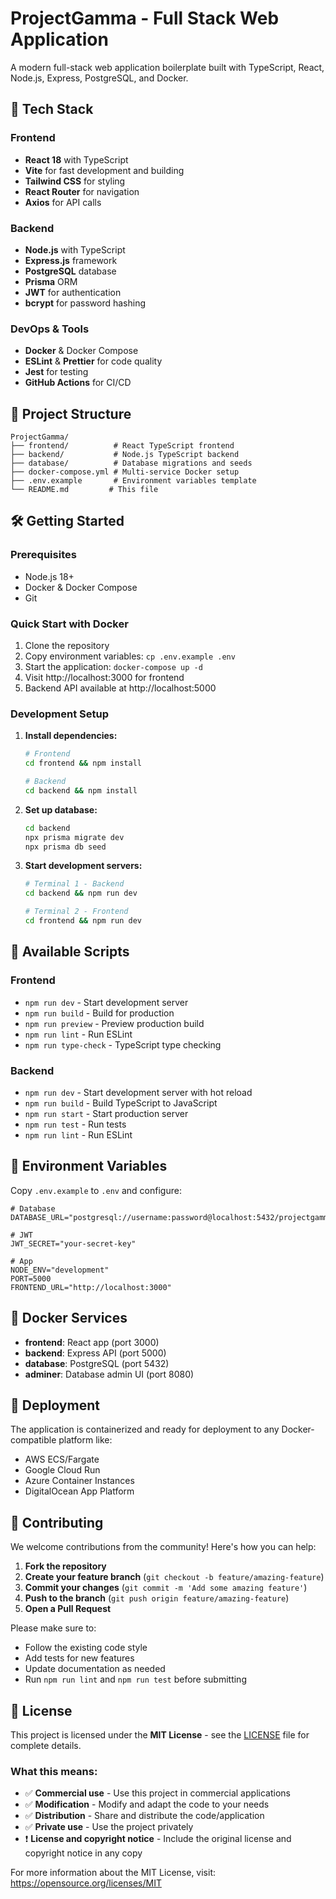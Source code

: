 # ProjectGamma - Full Stack Web Application

A modern full-stack web application boilerplate built with TypeScript, React, Node.js, Express, PostgreSQL, and Docker.

## 🚀 Tech Stack

### Frontend
- **React 18** with TypeScript
- **Vite** for fast development and building
- **Tailwind CSS** for styling
- **React Router** for navigation
- **Axios** for API calls

### Backend
- **Node.js** with TypeScript
- **Express.js** framework
- **PostgreSQL** database
- **Prisma** ORM
- **JWT** for authentication
- **bcrypt** for password hashing

### DevOps & Tools
- **Docker** & Docker Compose
- **ESLint** & **Prettier** for code quality
- **Jest** for testing
- **GitHub Actions** for CI/CD

## 📁 Project Structure

```
ProjectGamma/
├── frontend/          # React TypeScript frontend
├── backend/           # Node.js TypeScript backend
├── database/          # Database migrations and seeds
├── docker-compose.yml # Multi-service Docker setup
├── .env.example       # Environment variables template
└── README.md         # This file
```

## 🛠️ Getting Started

### Prerequisites
- Node.js 18+ 
- Docker & Docker Compose
- Git

### Quick Start with Docker
1. Clone the repository
2. Copy environment variables: `cp .env.example .env`
3. Start the application: `docker-compose up -d`
4. Visit http://localhost:3000 for frontend
5. Backend API available at http://localhost:5000

### Development Setup
1. **Install dependencies:**
   ```bash
   # Frontend
   cd frontend && npm install
   
   # Backend  
   cd backend && npm install
   ```

2. **Set up database:**
   ```bash
   cd backend
   npx prisma migrate dev
   npx prisma db seed
   ```

3. **Start development servers:**
   ```bash
   # Terminal 1 - Backend
   cd backend && npm run dev
   
   # Terminal 2 - Frontend
   cd frontend && npm run dev
   ```

## 📝 Available Scripts

### Frontend
- `npm run dev` - Start development server
- `npm run build` - Build for production
- `npm run preview` - Preview production build
- `npm run lint` - Run ESLint
- `npm run type-check` - TypeScript type checking

### Backend
- `npm run dev` - Start development server with hot reload
- `npm run build` - Build TypeScript to JavaScript
- `npm run start` - Start production server
- `npm run test` - Run tests
- `npm run lint` - Run ESLint

## 🔧 Environment Variables

Copy `.env.example` to `.env` and configure:

```env
# Database
DATABASE_URL="postgresql://username:password@localhost:5432/projectgamma"

# JWT
JWT_SECRET="your-secret-key"

# App
NODE_ENV="development"
PORT=5000
FRONTEND_URL="http://localhost:3000"
```

## 🐳 Docker Services

- **frontend**: React app (port 3000)
- **backend**: Express API (port 5000)  
- **database**: PostgreSQL (port 5432)
- **adminer**: Database admin UI (port 8080)

## 🚀 Deployment

The application is containerized and ready for deployment to any Docker-compatible platform like:
- AWS ECS/Fargate
- Google Cloud Run
- Azure Container Instances
- DigitalOcean App Platform

## 🤝 Contributing

We welcome contributions from the community! Here's how you can help:

1. **Fork the repository**
2. **Create your feature branch** (`git checkout -b feature/amazing-feature`)
3. **Commit your changes** (`git commit -m 'Add some amazing feature'`)
4. **Push to the branch** (`git push origin feature/amazing-feature`)
5. **Open a Pull Request**

Please make sure to:
- Follow the existing code style
- Add tests for new features
- Update documentation as needed
- Run `npm run lint` and `npm run test` before submitting

## 📄 License

This project is licensed under the **MIT License** - see the [LICENSE](LICENSE) file for complete details.

### What this means:
- ✅ **Commercial use** - Use this project in commercial applications
- ✅ **Modification** - Modify and adapt the code to your needs  
- ✅ **Distribution** - Share and distribute the code/application
- ✅ **Private use** - Use the project privately
- ❗ **License and copyright notice** - Include the original license and copyright notice in any copy

For more information about the MIT License, visit: https://opensource.org/licenses/MIT
